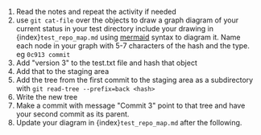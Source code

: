 1. Read the notes and repeat the activity if needed
1. use `git cat-file` over the objects to draw a graph diagram of your current status in your test directory include your drawing in {index}`test_repo_map.md` using [mermaid](https://github.blog/2022-02-14-include-diagrams-markdown-files-mermaid/) syntax to diagram it. Name each node in your graph with 5-7 characters of the hash and the type. eg `0c913 commit`
1. Add "version 3" to the test.txt file and hash that object
1. Add that to the staging area
1. Add the tree from the first commit to the staging area as a subdirectory with `git read-tree --prefix=back <hash>`
1. Write the new tree
1. Make a commit with message "Commit 3" point to that tree and have your second commit as its parent.
1. Update your diagram in {index}`test_repo_map.md` after the following. 